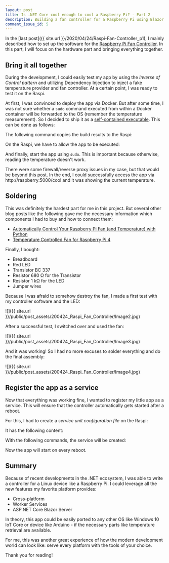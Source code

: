 ```yaml
---
layout: post
title: Is .NET Core cool enough to cool a Raspberry Pi? - Part 2
description: Building a fan controller for a Raspberry Pi using Blazor Server
comment_issue_id: 5
---
```


In the [last post]({{ site.url }}/2020/04/24/Raspi-Fan-Controller_p1), I mainly described how to set up the software for the [Raspberry Pi Fan Controller](https://github.com/mu88/RaspiFanController). In this part, I will focus on the hardware part and bringing everything together.


## Bring it all together

During the development, I could easily test my app by using the *Inverse of Control pattern*  and utilizing Dependency Injection to inject a fake temperature provider and fan controller. At a certain point, I was ready to test it on the Raspi.

At first, I was convinced to deploy the app via Docker. But after some time, I was not sure whether a `sudo` command  executed from within a Docker container will be forwarded to the OS (remember the temperature measurement). So I decided to ship it as a [self-contained executable](https://docs.microsoft.com/en-us/dotnet/core/deploying/#publish-self-contained). This can be done as follows:

<script src="https://gist.github.com/mu88/080e248107d3722fa47411b17f6ce3da.js?file=Deploy"></script>

The following command copies the build results to the Raspi:

<script src="https://gist.github.com/mu88/080e248107d3722fa47411b17f6ce3da.js?file=CopyResults"></script>

On the Raspi, we have to allow the app to be executed:

<script src="https://gist.github.com/mu88/080e248107d3722fa47411b17f6ce3da.js?file=chmod"></script>

And finally, start the app using `sudo`. This is important because otherwise, reading the temperature doesn't work.

<script src="https://gist.github.com/mu88/080e248107d3722fa47411b17f6ce3da.js?file=StartApp"></script>

There were some firewall/reverse proxy issues in my case, but that would be beyond this post. In the end, I could successfully access the app via http://raspberry:5000/cool and it was showing the current temperature.


## Soldering

This was definitely the hardest part for me in this project. But several other blog posts like the following gave me the necessary information which components I had to buy and how to connect them:

* [Automatically Control Your Raspberry Pi Fan (and Temperature) with Python](https://howchoo.com/g/ote2mjkzzta/control-raspberry-pi-fan-temperature-python)
* [Temperature Controlled Fan for Raspberry Pi 4](https://fizzy.cc/raspberry-pi-fan/)

Finally, I bought:

* Breadboard
* Red LED
* Transistor BC 337
* Resistor 680 Ω for the Transistor
* Resistor 1 kΩ for the LED
* Jumper wires

Because I was afraid to somehow destroy the fan, I made a first test with my controller software and the LED:

![]({{ site.url }}/public/post_assets/200424_Raspi_Fan_Controller/Image2.jpg)

After a successful test, I switched over and used the fan:

![]({{ site.url }}/public/post_assets/200424_Raspi_Fan_Controller/Image3.jpg)

And it was working! So I had no more excuses to solder everything and do the final assembly:

![]({{ site.url }}/public/post_assets/200424_Raspi_Fan_Controller/Image4.jpg)


## Register the app as a service

Now that everything was working fine, I wanted to register my little app as a service. This will ensure that the controller automatically gets started after a reboot.

For this, I had to create a *service unit configuration file*  on the Raspi:

<script src="https://gist.github.com/mu88/080e248107d3722fa47411b17f6ce3da.js?file=ServiceUnitConfiguration"></script>

It has the following content:

<script src="https://gist.github.com/mu88/080e248107d3722fa47411b17f6ce3da.js?file=RaspiFanController.service "></script>

With the following commands, the service will be created:

<script src="https://gist.github.com/mu88/080e248107d3722fa47411b17f6ce3da.js?file=StartService"></script>

Now the app will start on every reboot.


## Summary

Because of recent developments in the .NET ecosystem, I was able to write a controller for a Linux device like a Raspberry Pi. I could leverage all the new features my favorite platform provides:

* Cross-platform
* Worker Services
* ASP.NET Core Blazor Server

In theory, this app could be easily ported to any other OS like Windows 10 IoT Core or device like Arduino - if the necessary parts like temperature retrieval are available.

For me, this was another great experience of how the modern development world can look like: serve every platform with the tools of your choice.

Thank you for reading!
